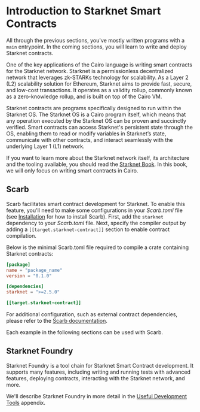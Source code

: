 # Introduction to Starknet Smart Contracts

All through the previous sections, you've mostly written programs with a `main` entrypoint. In the coming sections, you will learn to write and deploy Starknet contracts.

One of the key applications of the Cairo language is writing smart contracts for the Starknet network. Starknet is a permissionless decentralized network that leverages zk-STARKs technology for scalability. As a Layer 2 (L2) scalability solution for Ethereum, Starknet aims to provide fast, secure, and low-cost transactions. It operates as a validity rollup, commonly known as a zero-knowledge rollup, and is built on top of the Cairo VM.

Starknet contracts are programs specifically designed to run within the Starknet OS. The Starknet OS is a Cairo program itself, which means that any operation executed by the Starknet OS can be proven and succinctly verified. Smart contracts can access Starknet's persistent state through the OS, enabling them to read or modify variables in Starknet’s state, communicate with other contracts, and interact seamlessly with the underlying Layer 1 (L1) network.

If you want to learn more about the Starknet network itself, its architecture and the tooling available, you should read the [Starknet Book](https://book.starknet.io/). In this book, we will only focus on writing smart contracts in Cairo.

## Scarb

Scarb facilitates smart contract development for Starknet. To enable this feature, you'll need to make some configurations in your _Scarb.toml_ file (see [Installation](./ch01-01-installation.md) for how to install Scarb).
First, add the `starknet` dependency to your _Scarb.toml_ file. Next, specify the compiler output by adding a `[[target.starknet-contract]]` section to enable contract compilation.

Below is the minimal Scarb.toml file required to compile a crate containing Starknet contracts:

```toml
[package]
name = "package_name"
version = "0.1.0"

[dependencies]
starknet = ">=2.5.0"

[[target.starknet-contract]]
```

For additional configuration, such as external contract dependencies, please refer to the [Scarb documentation](https://docs.swmansion.com/scarb/docs/extensions/starknet/contract-target.html#compiling-external-contracts).

Each example in the following sections can be used with Scarb.

## Starknet Foundry

Starknet Foundry is a tool chain for Starknet Smart Contract development. It supports many features, including writing and running tests with advanced features, deploying contracts, interacting with the Starknet network, and more.

We'll describe Starknet Foundry in more detail in the [Useful Development Tools](./appendix-05-useful-development-tools.md) appendix.
